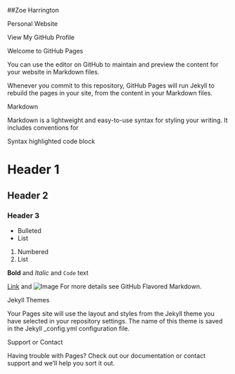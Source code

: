 ##Zoe Harrington

Personal Website

View My GitHub Profile

Welcome to GitHub Pages

You can use the editor on GitHub to maintain and preview the content for your website in Markdown files.

Whenever you commit to this repository, GitHub Pages will run Jekyll to rebuild the pages in your site, from the content in your Markdown files.

Markdown

Markdown is a lightweight and easy-to-use syntax for styling your writing. It includes conventions for

Syntax highlighted code block

# Header 1
## Header 2
### Header 3

- Bulleted
- List

1. Numbered
2. List

**Bold** and _Italic_ and `Code` text

[Link](url) and ![Image](src)
For more details see GitHub Flavored Markdown.

Jekyll Themes

Your Pages site will use the layout and styles from the Jekyll theme you have selected in your repository settings. The name of this theme is saved in the Jekyll _config.yml configuration file.

Support or Contact

Having trouble with Pages? Check out our documentation or contact support and we’ll help you sort it out.
